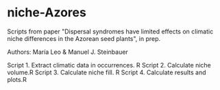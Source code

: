 # niche-Azores
Scripts from paper "Dispersal syndromes have limited effects on climatic niche differences in the Azorean seed plants", in prep.

Authors: María Leo & Manuel J. Steinbauer

Script 1. Extract climatic data in occurrences. R
Script 2. Calculate niche volume.R
Script 3. Calculate niche fill. R
Script 4. Calculate results and plots.R
